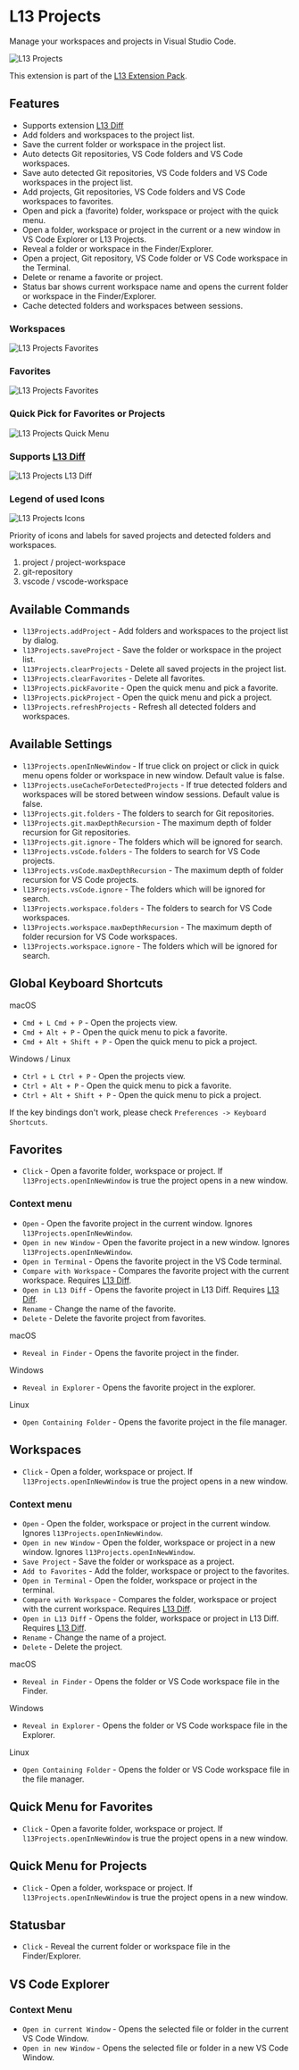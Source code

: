 # L13 Projects

Manage your workspaces and projects in Visual Studio Code.

![L13 Projects](images/preview.png)

This extension is part of the [L13 Extension Pack](https://marketplace.visualstudio.com/items?itemName=L13RARY.l13-extension-pack).

## Features

* Supports extension [L13 Diff](https://marketplace.visualstudio.com/items?itemName=L13RARY.l13-diff)
* Add folders and workspaces to the project list.
* Save the current folder or workspace in the project list.
* Auto detects Git repositories, VS Code folders and VS Code workspaces.
* Save auto detected Git repositories, VS Code folders and VS Code workspaces in the project list.
* Add projects, Git repositories, VS Code folders and VS Code workspaces to favorites.
* Open and pick a (favorite) folder, workspace or project with the quick menu.
* Open a folder, workspace or project in  the current or a new window in VS Code Explorer or L13 Projects.
* Reveal a folder or workspace in the Finder/Explorer.
* Open a project, Git repository, VS Code folder or VS Code workspace in the Terminal.
* Delete or rename a favorite or project.
* Status bar shows current workspace name and opens the current folder or workspace in the Finder/Explorer.
* Cache detected folders and workspaces between sessions.

### Workspaces

![L13 Projects Favorites](images/preview-workspaces.png)

### Favorites

![L13 Projects Favorites](images/preview-favorites.png)

### Quick Pick for Favorites or Projects

![L13 Projects Quick Menu](images/preview-quick-menu.png)

### Supports [L13 Diff](https://marketplace.visualstudio.com/items?itemName=L13RARY.l13-diff)

![L13 Projects L13 Diff](images/preview-l13-diff.png)

### Legend of used Icons

![L13 Projects Icons](images/preview-icons.png)

Priority of icons and labels for saved projects and detected folders and workspaces.

1. project / project-workspace
1. git-repository
1. vscode / vscode-workspace

## Available Commands

* `l13Projects.addProject` - Add folders and workspaces to the project list by dialog.
* `l13Projects.saveProject` - Save the folder or workspace in the project list.
* `l13Projects.clearProjects` - Delete all saved projects in the project list.
* `l13Projects.clearFavorites` - Delete all favorites.
* `l13Projects.pickFavorite` - Open the quick menu and pick a favorite.
* `l13Projects.pickProject` - Open the quick menu and pick a project.
* `l13Projects.refreshProjects` - Refresh all detected folders and workspaces.

## Available Settings

* `l13Projects.openInNewWindow` - If true click on project or click in quick menu opens folder or workspace in new window. Default value is false.
* `l13Projects.useCacheForDetectedProjects` - If true detected folders and workspaces will be stored  between window sessions. Default value is false.
* `l13Projects.git.folders` - The folders to search for Git repositories.
* `l13Projects.git.maxDepthRecursion` - The maximum depth of folder recursion for Git repositories.
* `l13Projects.git.ignore` - The folders which will be ignored for search.
* `l13Projects.vsCode.folders` - The folders to search for VS Code projects.
* `l13Projects.vsCode.maxDepthRecursion` - The maximum depth of folder recursion for VS Code projects.
* `l13Projects.vsCode.ignore` - The folders which will be ignored for search.
* `l13Projects.workspace.folders` - The folders to search for VS Code workspaces.
* `l13Projects.workspace.maxDepthRecursion` - The maximum depth of folder recursion for VS Code workspaces.
* `l13Projects.workspace.ignore` - The folders which will be ignored for search.

## Global Keyboard Shortcuts

macOS

* `Cmd + L Cmd + P` - Open the projects view.
* `Cmd + Alt + P` - Open the quick menu to pick a favorite.
* `Cmd + Alt + Shift + P` - Open the quick menu to pick a project.

Windows / Linux

* `Ctrl + L Ctrl + P` - Open the projects view.
* `Ctrl + Alt + P` - Open the quick menu to pick a favorite.
* `Ctrl + Alt + Shift + P` - Open the quick menu to pick a project.

If the key bindings don't work, please check `Preferences -> Keyboard Shortcuts`.

## Favorites

* `Click` - Open a favorite folder, workspace or project. If `l13Projects.openInNewWindow` is true the project opens in a new window.

### Context menu

* `Open` - Open the favorite project in the current window. Ignores `l13Projects.openInNewWindow`.
* `Open in new Window` - Open the favorite project in a new window. Ignores `l13Projects.openInNewWindow`.
* `Open in Terminal` - Opens the favorite project in the VS Code terminal.
* `Compare with Workspace` - Compares the favorite project with the current workspace. Requires [L13 Diff](https://marketplace.visualstudio.com/items?itemName=L13RARY.l13-diff).
* `Open in L13 Diff` - Opens the favorite project in L13 Diff. Requires [L13 Diff](https://marketplace.visualstudio.com/items?itemName=L13RARY.l13-diff).
* `Rename` - Change the name of the favorite.
* `Delete` - Delete the favorite project from favorites.

macOS

* `Reveal in Finder` - Opens the favorite project in the finder.

Windows

* `Reveal in Explorer` - Opens the favorite project in the explorer.

Linux

* `Open Containing Folder` - Opens the favorite project in the file manager.

## Workspaces

* `Click` - Open a folder, workspace or project. If `l13Projects.openInNewWindow` is true the project opens in a new window.

### Context menu

* `Open` - Open the folder, workspace or project in the current window. Ignores `l13Projects.openInNewWindow`.
* `Open in new Window` - Open the folder, workspace or project in a new window. Ignores `l13Projects.openInNewWindow`.
* `Save Project` - Save the folder or workspace as a project.
* `Add to Favorites` - Add the folder, workspace or project to the favorites.
* `Open in Terminal` - Open the folder, workspace or project in the terminal.
* `Compare with Workspace` - Compares the folder, workspace or project with the current workspace. Requires [L13 Diff](https://marketplace.visualstudio.com/items?itemName=L13RARY.l13-diff).
* `Open in L13 Diff` - Opens the folder, workspace or project in L13 Diff. Requires [L13 Diff](https://marketplace.visualstudio.com/items?itemName=L13RARY.l13-diff).
* `Rename` - Change the name of a project.
* `Delete` - Delete the project.

macOS

* `Reveal in Finder` - Opens the folder or VS Code workspace file in the Finder.

Windows

* `Reveal in Explorer` - Opens the folder or VS Code workspace file in the Explorer.

Linux

* `Open Containing Folder` - Opens the folder or VS Code workspace file in the file manager.

## Quick Menu for Favorites

* `Click` - Open a favorite folder, workspace or project. If `l13Projects.openInNewWindow` is true the project opens in a new window.

## Quick Menu for Projects

* `Click` - Open a folder, workspace or project. If `l13Projects.openInNewWindow` is true the project opens in a new window.

## Statusbar

* `Click` - Reveal the current folder or workspace file in the Finder/Explorer.

## VS Code Explorer

### Context Menu

* `Open in current Window` - Opens the selected file or folder in the current VS Code Window.
* `Open in new Window` - Opens the selected file or folder in a new VS Code Window.